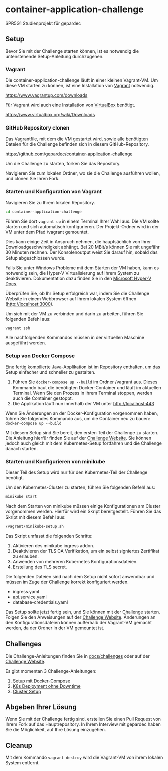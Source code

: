 # container-application-challenge
SPR5G1 Studienprojekt für gepardec

## Setup

Bevor Sie mit der Challenge starten können, ist es notwendig die untenstehende Setup-Anleitung durchzugehen.

### Vagrant

Die container-application-challenge läuft in einer kleinen Vagrant-VM. Um diese VM starten zu können, ist eine Installation von [Vagrant](https://www.vagrantup.com/downloads) notwendig.

<https://www.vagrantup.com/downloads>

Für Vagrant wird auch eine Installation von [VirtualBox](https://www.virtualbox.org/wiki/Downloads) benötigt.

<https://www.virtualbox.org/wiki/Downloads>

### GitHub Repository clonen

Das Vagrantfile, mit dem die VM gestartet wird, sowie alle benötigten Dateien für die Challenge befinden sich in diesem GitHub-Repository.

https://github.com/gepardec/container-application-challenge

Um die Challenge zu starten, forken Sie das Repository.

Navigieren Sie zum lokalen Ordner, wo sie die Challenge ausführen wollen, und clonen Sie Ihren Fork.

### Starten und Konfiguration von Vagrant

Navigieren Sie zu Ihrem lokalen Repository.

```bash
cd container-application-challenge
```

Führen Sie dort `vagrant up` in einem Terminal Ihrer Wahl aus. Die VM sollte starten und sich automatisch konfigurieren. Der Projekt-Ordner wird in der VM unter dem Pfad /vagrant gemountet.

Dies kann einige Zeit in Anspruch nehmen, die hauptsächlich von Ihrer Downloadgeschwindigkeit abhängt. Bei 20 MBit/s können Sie mit ungefähr 30 Minuten rechnen. Der Konsolenoutput weist Sie darauf hin, sobald das Setup abgeschlossen wurde.

Falls Sie unter Windows Probleme mit dem Starten der VM haben, kann es notwendig sein, die Hyper-V Virtualisierung auf Ihrem System zu deaktivieren. Dokumentation dazu finden Sie in den [Microsoft Hyper-V Docs](https://docs.microsoft.com/en-us/troubleshoot/windows-client/application-management/virtualization-apps-not-work-with-hyper-v).

Überprüfen Sie, ob Ihr Setup erfolgreich war, indem Sie die Challenge Website in einem Webbrowser auf Ihrem lokalen System öffnen ([http://localhost:3000](http://localhost:3000)).

Um sich mit der VM zu verbinden und darin zu arbeiten, führen Sie folgenden Befehl aus:

```bash
vagrant ssh
```

Alle nachfolgenden Kommandos müssen in der virtuellen Maschine ausgeführt werden.

### Setup von Docker Compose

Eine fertig kompilierte Java-Applikation ist im Repository enthalten, um das Setup einfacher und schneller zu gestalten.

1. Führen Sie `docker-compose up --build` im Ordner /vagrant aus. Dieses Kommando baut die benötigten Docker-Container und läuft im aktuellen Terminal. Wenn Sie den Prozess in Ihrem Terminal stoppen, werden auch die Container gestoppt.
2. Die Applikation läuft nun innerhalb der VM unter [http://localhost:443](http://localhost:443)

Wenn Sie Änderungen an der Docker-Konfiguration vorgenommen haben, führen Sie folgendes Kommando aus, um die Container neu zu bauen:
`docker-compose up --build`

Mit diesem Setup sind Sie bereit, den ersten Teil der Challenge zu starten. Die Anleitung hierfür finden Sie auf der [Challenge Website](http://localhost:3000/compose-challenges-1.html).
Sie können jedoch auch gleich mit dem Kubernetes-Setup fortfahren und die Challenge danach starten.

### Starten und Konfigurieren von minikube

Dieser Teil des Setup wird nur für den Kubernetes-Teil der Challenge benötigt.

Um den Kubernetes-Cluster zu starten, führen Sie folgenden Befehl aus:

```bash
minikube start
```

Nach dem Starten von minikube müssen einige Konfigurationen am Cluster vorgenommen werden. Hierfür wird ein Skript bereitgestellt.
Führen Sie das Skript mit diesem Befehl aus:

```bash
/vagrant/minikube-setup.sh
```

Das Skript umfasst die folgenden Schritte:

1. Aktivieren des minikube ingress addon.
2. Deaktivieren der TLS CA Verifikation, um ein selbst signiertes Zertifikat zu erlauben.
3. Anwenden von mehreren Kubernetes Konfigurationsdateien.
4. Erstellung des TLS secret.

Die folgenden Dateien sind nach dem Setup nicht sofort anwendbar und müssen im Zuge der Challenge korrekt konfiguriert werden.

- ingress.yaml
- api.service.yaml
- database-credentials.yaml

Das Setup sollte jetzt fertig sein, und Sie können mit der Challenge starten.
Folgen Sie den Anweisungen auf der [Challenge Website](http://localhost:3000/).
Änderungen an den Konfigurationsdateien können außerhalb der Vagrant-VM gemacht werden, da der Ordner in der VM gemountet ist.

## Challenges

Die Challenge-Anleitungen finden Sie in [docs/challenges](docs/challenges) oder auf der [Challenge Website](http://localhost:3000/).

Es gibt momentan 3 Challenge-Anleitungen:

1. [Setup mit Docker-Compose](docs/challenges/1_Setup-Mit-Docker-Compose.md)
2. [K8s Deployment ohne Downtime](docs/challenges/2_K8s-Deployment-Ohne-Downtime.md)
3. [Cluster Setup](docs/challenges/3_Cluster-Setup.md)

## Abgeben Ihrer Lösung

Wenn Sie mit der Challenge fertig sind, erstellen Sie einen Pull Request von Ihrem Fork auf das Hauptrepository.
In Ihrem Interview mit gepardec haben Sie die Möglichkeit, auf Ihre Lösung einzugehen.

## Cleanup

Mit dem Kommando `vagrant destroy` wird die Vagrant-VM von ihrem lokalen System entfernt.
